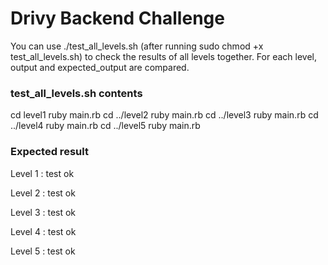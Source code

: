 # Drivy Backend Challenge

You can use ./test_all_levels.sh (after running sudo chmod +x test_all_levels.sh) to check the results of all levels together.
For each level, output and expected_output are compared.

### test_all_levels.sh contents
cd level1
ruby main.rb
cd ../level2
ruby main.rb
cd ../level3
ruby main.rb
cd ../level4
ruby main.rb
cd ../level5
ruby main.rb

### Expected result
Level 1 : test ok

Level 2 : test ok

Level 3 : test ok

Level 4 : test ok

Level 5 : test ok
